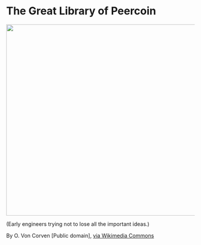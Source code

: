 # The Great Library of Peercoin

<img src="https://upload.wikimedia.org/wikipedia/commons/6/64/Ancientlibraryalex.jpg" width="512">

(Early engineers trying not to lose all the important ideas.)

By O. Von Corven [Public domain], <a href="https://commons.wikimedia.org/wiki/File%3AAncientlibraryalex.jpg">via Wikimedia Commons</a>
